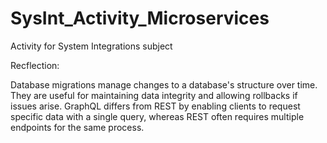 # SysInt_Activity_Microservices
Activity for System Integrations subject

Recflection:

Database migrations manage changes to a database's structure over time. They are useful for maintaining data integrity and allowing rollbacks if issues arise. GraphQL differs from REST by enabling clients to request specific data with a single query, whereas REST often requires multiple endpoints for the same process.